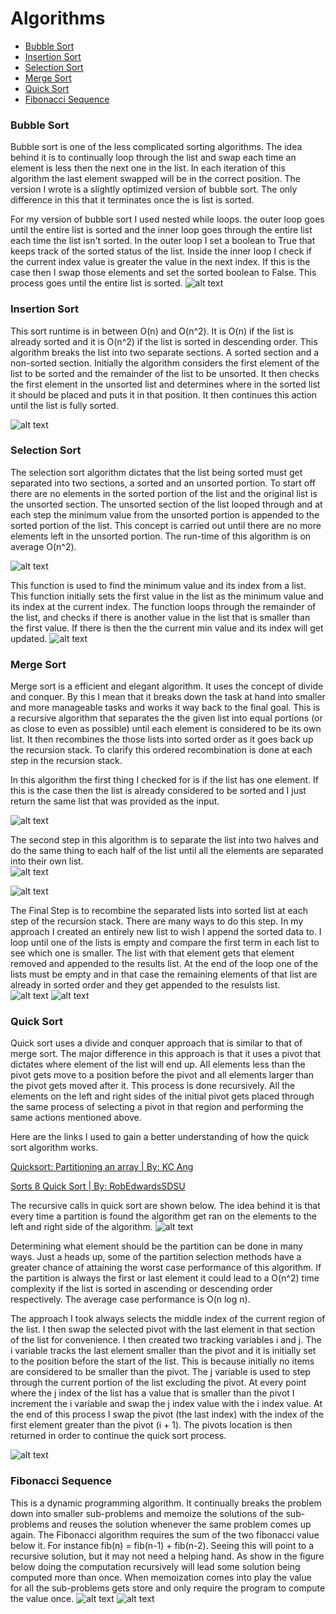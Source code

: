 # Algorithms
- [Bubble Sort](#Bubble_Sort)
- [Insertion Sort](#Insertion_Sort)
- [Selection Sort](#Selection_Sort)
- [Merge Sort](#Merge_Sort)
- [Quick Sort](#Quick_Sort)
- [Fibonacci Sequence](#Fibonacci_Sequence)

<div id='Bubble_Sort' />

### Bubble Sort

Bubble sort is one of the less complicated sorting algorithms. The idea behind it is to continually loop through the 
list and swap each time an element is less then the next one in the list. In each iteration of this algorithm the 
last element swapped will be in the correct position. The version I wrote is a slightly optimized version of bubble sort.
The only difference in this that it terminates once the is list is sorted.  

For my version of bubble sort I used nested while loops.  the outer loop goes until the entire list is sorted and the 
inner loop goes through the entire list each time the list isn't sorted. In the outer loop I set a boolean to True that 
keeps track of the sorted status of the list. Inside the inner loop I check if the current index value is greater the 
value in the next index.  If this is the case then I swap those elements and set the sorted boolean to False. This 
process goes until the entire list is sorted. 
![alt text](../Images/bubble_sort_images/bubble_sort.png "bbsort Full Algorithm")

<div id='Insertion_Sort'>

### Insertion Sort

This sort runtime is in between O(n) and O(n^2). It is O(n) if the list is already sorted and it is O(n^2) if the list 
is sorted in descending order. This algorithm breaks the list into two separate sections. A sorted section and a 
non-sorted section. Initially the algorithm considers the first element of the list to be sorted and the remainder of 
the list to be unsorted. It then checks the first element in the unsorted list and determines where in the sorted list 
it should be placed and puts it in that position. It then continues this action until the list is fully sorted.

![alt text](../Images/insertion_sort_images/insertion_sort.png "insertion Full Algorithm")


</div>

<div id='Selection_Sort'>

### Selection Sort
The selection sort algorithm dictates that the list being sorted must get separated into two sections, a sorted and an 
unsorted portion. To start off there are no elements in the sorted portion of the list and the original list is the 
unsorted section. The unsorted section of the list looped through and at each step the minimum value from the unsorted 
portion is appended to the sorted portion of the list. This concept is carried out until there are no more elements left
in the unsorted portion. The run-time of this algorithm is on average O(n^2). 

![alt text](../Images/selection_sort_images/selection_sort_algo.PNG "Selection sort Algorithm")

This function is used to find the minimum value and its index from a list. This function initially sets the first value 
in the list as the minimum value and its index at the current index. The function loops through the remainder of the 
list, and checks if there is another value in the list that is smaller than the first value.  If there is then the the 
current min value and its index will get updated.
![alt text](../Images/selection_sort_images/find_min_algo.PNG "find minimum sort Algorithm")
</div>

<div id='Merge_Sort' >

### Merge Sort

</div>

Merge sort is a efficient and elegant algorithm. It uses the concept of divide and conquer. By this I mean that it 
breaks down the task at hand into smaller and more manageable tasks and works it way back to the final goal.  This is 
a recursive algorithm that separates the the given list into equal portions (or as close to even as possible) until each
element is considered to be its own list. It then recombines the those lists into sorted order as it goes back up 
the recursion stack. To clarify this ordered recombination is done at each step in the recursion stack.

In this algorithm the first thing I checked for is if the list has one element. If this is the case then the list is 
already considered to be sorted and I just return the same list that was provided as the input.  

![alt text](../Images/Merge%20Sort%20Images/1_element_condition.png "con1 One Element Condition")

The second step in this algorithm is to separate the list into two halves and do the same thing to each half of the list
until all the elements are separated into their own list.  
![alt text](../Images/Merge%20Sort%20Images/breakdown_code.PNG "con2 Recursion")

![alt text](../Images/Merge%20Sort%20Images/merge_sort_breakdown.PNG "con3 Diagram1")

The Final Step is to recombine the separated lists into sorted list at each step of the recursion stack. There are many
ways to do this step.  In my approach I created an entirely new list to wish I append the sorted data to. I loop until 
one of the lists is empty and compare the first term in each list to see which one is smaller. The list with that 
element gets that element removed and appended to the results list. At the end of the loop one of the lists must be 
empty and in that case the remaining elements of that list are already in sorted order and they get appended to the 
resulsts list.  
![alt text](../Images/Merge%20Sort%20Images/recombine_algo.PNG "con4 Merge")
![alt text](../Images/Merge%20Sort%20Images/recombine.PNG "con5 Diagram 2")

<div id='Quick_Sort' />

### Quick Sort

Quick sort uses a divide and conquer approach that is similar to that of merge sort. The major difference in this 
approach is that it uses a pivot that dictates where element of the list will end up.  All elements less than the pivot 
gets move to a position before the pivot and all elements larger than the pivot gets moved after it. This process is 
done recursively. All the elements on the left and right sides of the initial pivot gets placed through the same process
of selecting a pivot in that region and performing the same actions mentioned above.   

Here are the links I used to gain a better understanding of how the quick sort algorithm works. 

[Quicksort: Partitioning an array | By: KC Ang](https://www.youtube.com/watch?v=MZaf_9IZCrc)

[Sorts 8 Quick Sort | By: RobEdwardsSDSU](https://www.youtube.com/watch?v=ZHVk2blR45Q)

The recursive calls in quick sort are shown below. The idea behind it is that every time a partition is found the 
algorithm get ran on the elements to the left and right side of the algorithm. 
![alt text](../Images/quick_sort_images/quick_sort_algo.PNG "qs1 Quick sort algo")

Determining what element should be the partition can be done in many ways.  Just a heads up, some of the partition 
selection methods have a greater chance of attaining the worst case performance of this algorithm. If the partition is 
always the first or last element it could lead to a O(n^2) time complexity if the list is sorted in ascending or 
descending order respectively. The average case performance is O(n log n).

The approach I took always selects the middle index of the current region of the list. I then swap the selected pivot 
with the last element in that section of the list for convenience. I then created two tracking variables i and j. The 
i variable tracks the last element smaller than the pivot and it is initially set to the position before the start of 
the list. This is because initially no items are considered to be smaller than the pivot. The j variable is used to step 
through the current portion of the list excluding the pivot.  At every point where the j index of the list has a value 
that is smaller than the pivot I increment the i variable and swap the j index value with the i index value. At the end 
of this process I swap the pivot (the last index) with the index of the first element greater than the pivot (i + 1).
The pivots location is then returned in order to continue the quick sort process.   

![alt text](../Images/quick_sort_images/q_sort_partition.PNG "qs2 Partition Algo")
<div id='Fibonacci_Sequence' />

### Fibonacci Sequence

This is a dynamic programming algorithm.  It continually breaks the problem down into smaller sub-problems and memoize
the solutions of the sub-problems and reuses the solution whenever the same problem comes up again. The Fibonacci 
algorithm requires the sum of the two fibonacci value below it. For instance fib(n) =  fib(n-1) + fib(n-2). Seeing this 
will point to a recursive solution, but it may not need a helping hand. As show in the figure below doing the computation
recursively will lead some solution being computed more than once. When memoization comes into play the value for all the 
sub-problems gets store and only require the program to compute the value once. 
![alt text](../Images/Fibonacci/fibo.png "fibo1 visual Algo")
![alt text](../Images/Fibonacci/fibo_algo.png "fibo2 Algo")